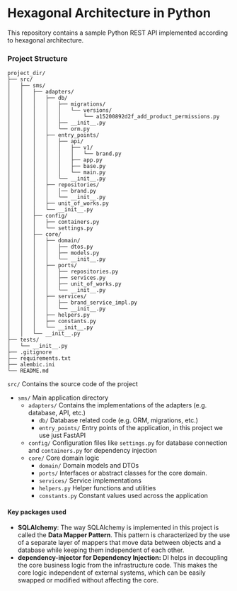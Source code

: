 # Hexagonal Architecture in Python
This repository contains a sample Python REST API implemented according to hexagonal architecture.


### Project Structure
```
project_dir/
├── src/
│   ├── sms/
│   │   ├── adapters/
│   │   │   ├── db/
│   │   │   │   ├── migrations/
│   │   │   │   │   └── versions/
│   │   │   │   │       └── a15200892d2f_add_product_permissions.py
│   │   │   │   ├── __init__.py
│   │   │   │   └── orm.py
│   │   │   ├── entry_points/
│   │   │   │   ├── api/
│   │   │   │   │   ├── v1/
│   │   │   │   │   │   └── brand.py
│   │   │   │   │   ├── app.py
│   │   │   │   │   ├── base.py
│   │   │   │   │   └── main.py
│   │   │   │   └── __init__.py
│   │   │   ├── repositories/
│   │   │   │   │── brand.py
│   │   │   │   └── __init__.py
│   │   │   ├── unit_of_works.py
│   │   │   └── __init__.py
│   │   ├── config/
│   │   │   ├── containers.py
│   │   │   └── settings.py
│   │   ├── core/
│   │   │   ├── domain/
│   │   │   │   ├── dtos.py
│   │   │   │   ├── models.py
│   │   │   │   └── __init__.py
│   │   │   ├── ports/
│   │   │   │   ├── repositories.py
│   │   │   │   ├── services.py
│   │   │   │   ├── unit_of_works.py
│   │   │   │   └── __init__.py
│   │   │   ├── services/
│   │   │   │   ├── brand_service_impl.py
│   │   │   │   └── __init__.py
│   │   │   ├── helpers.py
│   │   │   ├── constants.py
│   │   │   └── __init__.py
│   │   └── __init__.py
├── tests/
│   └── __init__.py
├── .gitignore
├── requirements.txt
├── alembic.ini
└── README.md
```
`src/` Contains the source code of the project
- `sms/` Main application directory
  - `adapters/` Contains the implementations of the adapters (e.g. database, API, etc.)
    - `db/` Database related code (e.g. ORM, migrations, etc.)
    - `entry_points/` Entry points of the application, in this project we use just FastAPI
  - `config/` Configuration files like `settings.py` for database connection and `containers.py` for dependency injection
  - `core/` Core domain logic
     - `domain/` Domain models and DTOs
     - `ports/` Interfaces or abstract classes for the core domain.
     - `services/` Service implementations
     - `helpers.py` Helper functions and utilities
     - `constants.py` Constant values used across the application

#### Key packages used
- **SQLAlchemy**: The way SQLAlchemy is implemented in this project is called the **Data Mapper Pattern**. This pattern is characterized by the use of a separate layer of mappers that move data between objects and a database while keeping them independent of each other.  
- **dependency-injector for Dependency Injection:** DI helps in decoupling the core business logic from the infrastructure code. This makes the core logic independent of external systems, which can be easily swapped or modified without affecting the core. 
